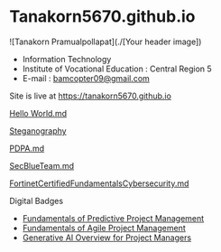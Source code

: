 # Tanakorn5670.github.io


 ![Tanakorn Pramualpollapat](./[Your header image])
+ Information Technology
+ Institute of Vocational Education : Central Region 5
+ E-mail : bamcopter09@gmail.com
  
Site is live at https://tanakorn5670.github.io
 
[Hello World.md](HW.md)

[Steganography](card.md)

[PDPA.md](PDPA.md)

[SecBlueTeam.md](SecBlueTeam.md)

[FortinetCertifiedFundamentalsCybersecurity.md](FortinetCertifiedFundamentalsCybersecurity.md)

Digital Badges

+ [Fundamentals of Predictive Project Management](https://www.credly.com/badges/b0274d87-da30-4f8a-97bd-b5fc9e1e2450/public_url)
+ [Fundamentals of Agile Project Management](https://www.credly.com/badges/667bc32c-e9fe-4190-8fa6-ea6d57d0a7f6/public_url)
+ [Generative AI Overview for Project Managers](https://www.credly.com/badges/caac52fc-9651-4b15-b806-066de770ea15/public_url)
